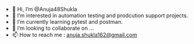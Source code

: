- 👋 Hi, I’m @Anuja48Shukla
- 👀 I’m interested in automation testing and prodcution support projects.
- 🌱 I’m currently learning pytest and postman.
- 💞️ I’m looking to collaborate on ...
- 📫 How to reach me : anuja.shukla162@gmail.com
  
<!---
Accomplished Senior Consultant with 11+ years in testing and production support within Banking and Financial Services. ISTQB-certified leader known for adept team building and project success. Proficient in Agile methodology, skilled in manual and automation testing and committed to continuous upskilling.
Expertise includes problem-solving in complex banking systems and adaptability across technologies and domains, eager to contribute to impactful projects in BFS or Cards and Payments domains, driving positive outcomes to generate value for the organization.
--->
